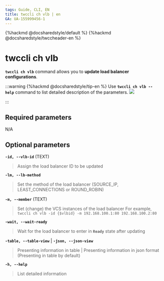 ```yaml
---
tags: Guide, CLI, EN
title: twccli ch vlb | en
GA: UA-155999456-1
---
```


{%hackmd @docsharedstyle/default %}
{%hackmd @docsharedstyle/twccheader-en %}

# twccli ch vlb

**`twccli ch vlb`** command allows you to **update load balancer configurations**.

:::warning
{%hackmd @docsharedstyle/tip-en %}
Use **`twccli ch vlb --help`** command to list detailed description of the parameters. 
![](https://cos.twcc.ai/SYS-MANUAL/uploads/upload_5ab333c63d9d22fb6e0ee8c39186ac56.png)

:::


## Required parameters

N/A


## Optional parameters

**`-id, --vlb-id`** (TEXT)
> Assign the load balancer ID to be updated

**`-lm, --lb-method`**
> Set the method of the load balancer (SOURCE_IP, LEAST_CONNECTIONS or ROUND_ROBIN)

**`-m, --member`** (TEXT)
> Set (change) the VCS instances of the load balancer
> For example, `twccli ch vlb -id {$vlbid} -m 192.168.100.1:80 192.168.100.2:80`

**`-wait, --wait-ready`**
> Wait for the load balancer to enter in **`Ready`** state after updating

**`-table, --table-view`** | **`-json, --json-view`**
> Presenting information in table | Presenting information in json format (Presenting in table by default)
> 
**`-h, --help`**
> List detailed information
